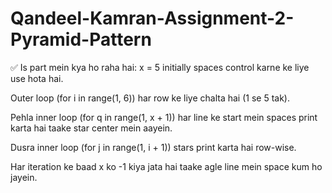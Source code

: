 # Qandeel-Kamran-Assignment-2-Pyramid-Pattern
✅ Is part mein kya ho raha hai: x = 5 initially spaces control karne ke liye use hota hai.

Outer loop (for i in range(1, 6)) har row ke liye chalta hai (1 se 5 tak).

Pehla inner loop (for q in range(1, x + 1)) har line ke start mein spaces print karta hai taake star center mein aayein.

Dusra inner loop (for j in range(1, i + 1)) stars print karta hai row-wise.

Har iteration ke baad x ko -1 kiya jata hai taake agle line mein space kum ho jayein.

